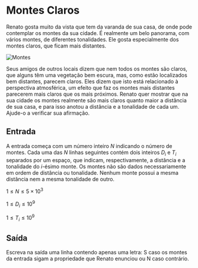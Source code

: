 # Montes Claros

Renato gosta muito da vista que tem da varanda de sua casa, de onde pode contemplar os montes da sua cidade. É realmente um belo panorama, com vários montes, de diferentes tonalidades. Ele gosta especialmente dos montes claros, que ficam mais distantes.

![Montes](https://resources.beecrowd.com.br/gallery/images/contests/mounts.jpg)

Seus amigos de outros locais dizem que nem todos os montes são claros, que alguns têm uma vegetação bem escura, mas, como estão localizados bem distantes, parecem claros. Eles dizem que isto está relacionado à perspectiva atmosférica, um efeito que faz os montes mais distantes parecerem mais claros que os mais próximos. Renato quer mostrar que na sua cidade os montes realmente são mais claros quanto maior a distância de sua casa, e para isso anotou a distância e a tonalidade de cada um. Ajude-o a verificar sua afirmação.

## Entrada

A entrada começa com um número inteiro $N$ indicando o número de montes. Cada uma das $N$ linhas seguintes contém dois inteiros $D_i$ e $T_i$ separados por um espaço, que indicam, respectivamente, a distância e a tonalidade do $i$-ésimo monte. Os montes não são dados necessariamente em ordem de distância ou tonalidade. Nenhum monte possui a mesma distância nem a mesma tonalidade de outro.


$1 \leq N \leq 5 \times 10^3$

$1 \leq D_i \leq 10^9$

$1 \leq T_i \leq 10^9$

## Saída

Escreva na saída uma linha contendo apenas uma letra: S caso os montes da entrada sigam a propriedade que Renato enunciou ou N caso contrário.